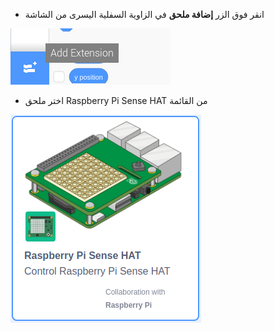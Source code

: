 - انقر فوق الزر **إضافة ملحق** في الزاوية السفلية اليسرى من الشاشة

![يتم تمييز أيقونة الملحق المضاف (كتلتان منفصلتان بعلامة "إضافة").](images/add-extension.png)

- اختر ملحق Raspberry Pi Sense HAT من القائمة

![أيقونة ملحق Raspberry Pi Sense HAT في قائمة الملحقات. تحتوي أيقونة الملحق على صورة Raspberry Pi مع Sense Hat وعبارة Raspberry Pi Sense HAT. التحكم في Raspberry Pi Sense HAT'.](images/add-sensehat-extension.png)
